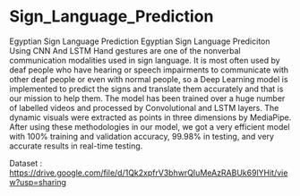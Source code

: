 # Sign_Language_Prediction
Egyptian Sign Language Prediction
Egyptian Sign Language Prediciton Using CNN And LSTM
Hand gestures are one of the nonverbal communication modalities used in sign language. It is most often used by deaf people who have hearing or speech impairments to communicate with other deaf people or even with normal people, so a Deep Learning model is implemented to predict the signs and translate them accurately and that is our mission to help them. The model has been trained over a huge number of labelled videos and processed by Convolutional and LSTM layers. The dynamic visuals were extracted as points in three dimensions by MediaPipe. After using these methodologies in our model, we got a very efficient model with 100% training and validation accuracy, 99.98% in testing, and very accurate results in real-time testing.


Dataset : https://drive.google.com/file/d/1Qk2xpfrV3bhwrQIuMeAzRABUk69lYHit/view?usp=sharing
